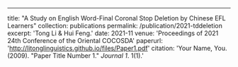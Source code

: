 ---
title: "A Study on English Word-Final Coronal Stop Deletion by Chinese EFL Learners"
collection: publications
permalink: /publication/2021-tddeletion
excerpt: 'Tong Li & Hui Feng.'
date: 2021-11
venue: 'Proceedings of 2021 24th Conference of the Oriental COCOSDA'
paperurl: 'http://litonglinguistics.github.io/files/Paper1.pdf'
citation: 'Your Name, You. (2009). &quot;Paper Title Number 1.&quot; <i>Journal 1</i>. 1(1).'
